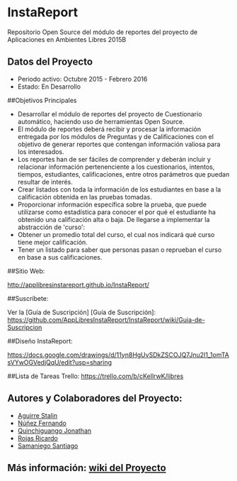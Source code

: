 # InstaReport
Repositorio Open Source del módulo de reportes del proyecto de Aplicaciones en Ambientes Libres 2015B

## Datos del Proyecto
- Periodo activo: Octubre 2015 - Febrero 2016
- Estado: En Desarrollo

##Objetivos Principales

- Desarrollar el módulo de reportes del proyecto de Cuestionario automático, haciendo uso de herramientas Open Source.
- El módulo de reportes deberá recibir y procesar la información entregada por los módulos de Preguntas y de Calificaciones con el objetivo de generar reportes que contengan información valiosa para los interesados.
- Los reportes han de ser fáciles de comprender y deberán incluir y relacionar información pertenenciente a los cuestionarios, intentos, tiempos, estudiantes, calificaciones, entre otros parámetros que puedan resultar de interés.
- Crear listados  con toda la información de los estudiantes en base a la calificación obtenida en las pruebas tomadas.
- Proporcionar información específica sobre la prueba, que puede utilizarse como estadística para conocer el por qué el estudiante ha obtenido una calificación alta o baja.
De llegarse a implementar la abstracción de 'curso':
- Obtener un promedio total del curso, el cual nos indicará qué curso tiene mejor calificación.
- Tener un listado para saber que personas pasan o reprueban el curso en base a sus calificaciones.

##Sitio Web: 

 http://applibresinstareport.github.io/InstaReport/
 
##Suscríbete:

Ver la [Guía de Suscripción]
[Guía de Suscripción]: <https://github.com/AppLibresInstaReport/InstaReport/wiki/Guia-de-Suscripcion>

##Diseño InstaReport:

https://docs.google.com/drawings/d/11yn8HgUvSDkZSCOJQ7Jnu2I1_1omTAsVYwOGVedjQqU/edit?usp=sharing

##Lista de Tareas
Trello: <https://trello.com/b/cKeIlrwK/libres>

## Autores y Colaboradores del Proyecto:
* [Aguirre Stalin]         
* [Núñez Fernando]        
* [Quinchiguango Jonathan]
* [Rojas Ricardo]          
* [Samaniego Santiago]     

[Aguirre Stalin]: <https://github.com/orgs/AppLibresInstaReport/people/nekopq>
[Núñez Fernando]: <https://github.com/orgs/AppLibresInstaReport/people/fercho1>
[Quinchiguango Jonathan]: <https://github.com/orgs/AppLibresInstaReport/people/jonathanQuinchiguango>
[Rojas Ricardo]: <https://github.com/orgs/AppLibresInstaReport/people/ricrojas>
[Samaniego Santiago]: <https://github.com/orgs/AppLibresInstaReport/people/Santiagobssi>


## Más información: [wiki del Proyecto]
[wiki del Proyecto]: <https://github.com/AppLibresInstaReport/InstaReport/wiki>
